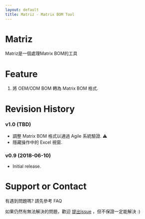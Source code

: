 ```yaml
---
layout: default
title: Matriz - Matrix BOM Tool
---
```

# Matriz
Matriz是一個處理Matrix BOM的工具 

# Feature

1. 將 OEM/ODM BOM 轉為 Matrix BOM 格式. 


# Revision History
### v1.0 (TBD)
- 調整 Matrix BOM 格式以通過 Agile 系統驗證. ⚠️
- 隱藏操作中的 Excel 視窗.

### v0.9 (2018-06-10)
- Initial release.

# Support or Contact
有遇到問題嗎? 請先參考 FAQ

如果仍然有無法解決的問題，歡迎 [提出issue](https://github.com/github/metadata-example/issues) ，但不保證一定能解決 :)
